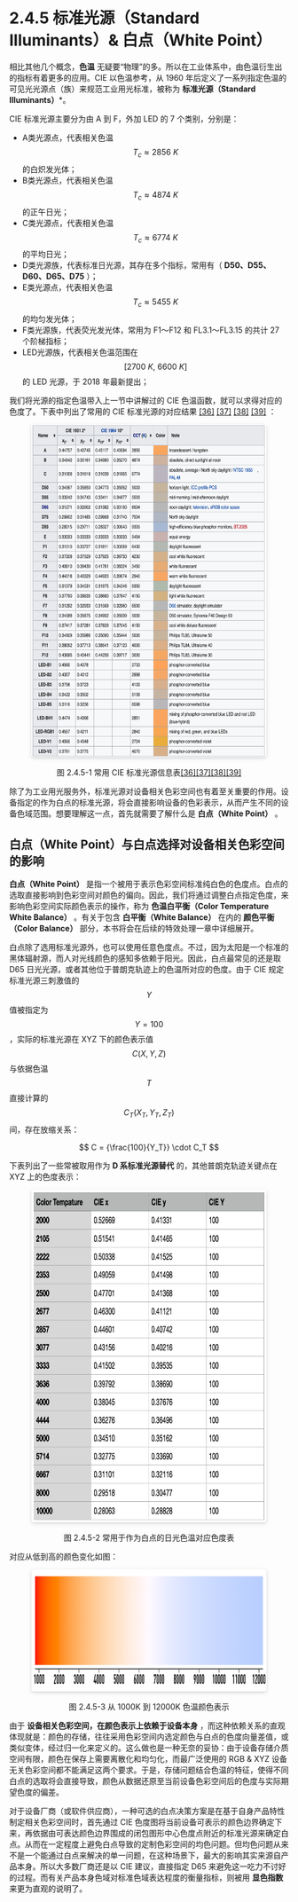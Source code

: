 
# 2.4.5 标准光源（Standard Illuminants）& 白点（White Point）

相比其他几个概念，**色温** 无疑要“物理”的多。所以在工业体系中，由色温衍生出的指标有着更多的应用。CIE 以色温参考，从 1960 年后定义了一系列指定色温的可见光光源点（族）来规范工业用光标准，被称为 **标准光源（Standard Illuminants）***。

CIE 标准光源主要分为由 A 到 F，外加 LED 的 7 个类别，分别是：
- A类光源点，代表相关色温 $$T_{c} \approx 2856 \ K$$ 的白炽发光体；
- B类光源点，代表相关色温 $$T_{c} \approx 4874 \ K$$ 的正午日光；
- C类光源点，代表相关色温 $$T_{c} \approx 6774 \ K$$ 的平均日光；
- D类光源族，代表标准日光源，其存在多个指标，常用有（ **D50、D55、D60、D65、D75** ）；
- E类光源点，代表相关色温 $$T_{c} \approx 5455 \ K$$ 的均匀发光体；
- F类光源族，代表荧光发光体，常用为 F1～F12 和 FL3.1～FL3.15 的共计 27 个阶梯指标；
- LED光源族，代表相关色温范围在 $$[2700 \ K, \ 6600\ K]$$ 的 LED 光源，于 2018 年最新提出；

我们将光源的指定色温带入上一节中讲解过的 CIE 色温函数，就可以求得对应的色度了。下表中列出了常用的 CIE 标准光源的对应结果 [\[36\]][ref] [\[37\]][ref] [\[38\]][ref] [\[39\]][ref] ：

<center>
<figure>
   <img style="border-radius: 0.3125em;
      box-shadow: 0 2px 4px 0 rgba(34,36,38,.12),0 2px 10px 0 rgba(34,36,38,.08);" 
      width = "600" height = "600"
      src="../../Pictures/Standard%20Illuminants.png" alt="">
   <figcaption>
      <p>图 2.4.5-1 常用 CIE 标准光源信息表<a href="References_3.md">[36][37][38][39]</a></p>
   </figcaption>
</figure>
</center>

除了为工业用光服务外，标准光源对设备相关色彩空间也有着至关重要的作用。设备指定的作为白点的标准光源，将会直接影响设备的色彩表示，从而产生不同的设备色域范围。想要理解这一点，首先就需要了解什么是 **白点（White Point）** 。

## **白点（White Point）与白点选择对设备相关色彩空间的影响**

**白点（White Point）** 是指一个被用于表示色彩空间标准纯白色的色度点。白点的选取直接影响到色彩空间对颜色的偏向。因此，我们将通过调整白点指定色度，来影响色彩空间实际颜色表示的操作，称为 **色温白平衡（Color Temperature White Balance）** 。有关于包含 **白平衡（White Balance）** 在内的 **颜色平衡（Color Balance）** 部分，本书将会在后续的特效处理一章中详细展开。

白点除了选用标准光源外，也可以使用任意色度点。不过，因为太阳是一个标准的黑体辐射源，而人对光线颜色的感知多依赖于阳光。因此，白点最常见的还是取 D65 日光光源，或者其他位于普朗克轨迹上的色温所对应的色度。由于 CIE 规定标准光源三刺激值的 $$Y$$ 值被指定为 $$Y = 100$$ ，实际的标准光源在 XYZ 下的颜色表示值 $$C(X,Y,Z)$$ 与依据色温 $$T$$ 直接计算的 $$C_T(X_T,Y_T,Z_T)$$ 间，存在放缩关系：

$$
C = {\frac{100}{Y_T}} \cdot C_T
$$

下表列出了一些常被取用作为 **D 系标准光源替代** 的，其他普朗克轨迹关键点在 XYZ 上的色度表示：

<center>
<figure>
   <img style="border-radius: 0.3125em;
      box-shadow: 0 2px 4px 0 rgba(34,36,38,.12),0 2px 10px 0 rgba(34,36,38,.08);" 
      width = "650" height = "600"
      src="../../Pictures/daylight%20chroma.png" alt="">
   <figcaption>
      <p>图 2.4.5-2 常用于作为白点的日光色温对应色度表</p>
   </figcaption>
</figure>
</center>

对应从低到高的颜色变化如图：

<center>
<figure>
   <img style="border-radius: 0.3125em;
      box-shadow: 0 2px 4px 0 rgba(34,36,38,.12),0 2px 10px 0 rgba(34,36,38,.08);" 
      width = "1000" height = "220"
      src="../../Pictures/Color_temperature_black_body_800-12200K.png" alt="">
   <figcaption>
      <p>图 2.4.5-3 从 1000K 到 12000K 色温颜色表示</p>
   </figcaption>
</figure>
</center>

由于 **设备相关色彩空间，在颜色表示上依赖于设备本身** ，而这种依赖关系的直观体现就是：颜色的存储，往往采用色彩空间内选定颜色与白点的色度向量差值，或类似变体，经过归一化来定义的。这么做也是一种无奈的妥协：由于设备存储介质空间有限，颜色在保存上需要离散化和均匀化，而最广泛使用的 RGB & XYZ 设备无关色彩空间都不能满足这两个要求。于是，存储问题结合色温的特征，使得不同白点的选取将会直接导致，颜色从数据还原至当前设备色彩空间后的色度与实际期望色度的偏差。

对于设备厂商（或软件供应商），一种可选的白点决策方案是在基于自身产品特性制定相关色彩空间时，首先通过 CIE 色度图将当前设备可表示的颜色边界确定下来，再依据由可表达颜色边界围成的闭包图形中心色度点附近的标准光源来确定白点。从而在一定程度上避免白点导致的定制色彩空间的均色问题。但均色问题从来不是一个能通过白点来解决的单一问题，在这种场景下，最大的影响其实来源自产品本身。所以大多数厂商还是以 CIE 建议，直接指定 D65 来避免这一吃力不讨好的过程。而有关产品本身色域对标准色域表达程度的衡量指标，则被用 **显色指数** 来更为直观的说明了。


[ref]: References_2.md